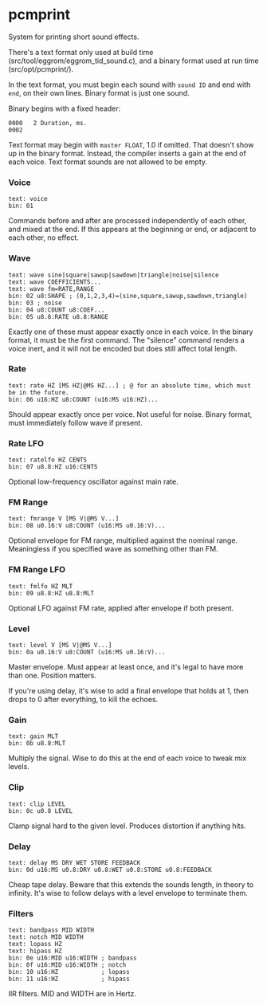 # pcmprint

System for printing short sound effects.

There's a text format only used at build time (src/tool/eggrom/eggrom_tid_sound.c),
and a binary format used at run time (src/opt/pcmprint/).

In the text format, you must begin each sound with `sound ID` and end with `end`, on their own lines.
Binary format is just one sound.

Binary begins with a fixed header:

```
0000   2 Duration, ms.
0002
```

Text format may begin with `master FLOAT`, 1.0 if omitted.
That doesn't show up in the binary format. Instead, the compiler inserts a gain at the end of each voice.
Text format sounds are not allowed to be empty.

### Voice

```
text: voice
bin: 01
```

Commands before and after are processed independently of each other, and mixed at the end.
If this appears at the beginning or end, or adjacent to each other, no effect.

### Wave

```
text: wave sine|square|sawup|sawdown|triangle|noise|silence
text: wave COEFFICIENTS...
text: wave fm=RATE,RANGE
bin: 02 u8:SHAPE ; (0,1,2,3,4)=(sine,square,sawup,sawdown,triangle)
bin: 03 ; noise
bin: 04 u8:COUNT u8:COEF...
bin: 05 u8.8:RATE u8.8:RANGE
```

Exactly one of these must appear exactly once in each voice.
In the binary format, it must be the first command.
The "silence" command renders a voice inert, and it will not be encoded but does still affect total length.

### Rate

```
text: rate HZ [MS HZ|@MS HZ...] ; @ for an absolute time, which must be in the future.
bin: 06 u16:HZ u8:COUNT (u16:MS u16:HZ)...
```

Should appear exactly once per voice. Not useful for noise.
Binary format, must immediately follow wave if present.

### Rate LFO

```
text: ratelfo HZ CENTS
bin: 07 u8.8:HZ u16:CENTS
```

Optional low-frequency oscillator against main rate.

### FM Range

```
text: fmrange V [MS V|@MS V...]
bin: 08 u0.16:V u8:COUNT (u16:MS u0.16:V)...
```

Optional envelope for FM range, multiplied against the nominal range.
Meaningless if you specified wave as something other than FM.

### FM Range LFO

```
text: fmlfo HZ MLT
bin: 09 u8.8:HZ u8.8:MLT
```

Optional LFO against FM rate, applied after envelope if both present.

### Level

```
text: level V [MS V|@MS V...]
bin: 0a u0.16:V u8:COUNT (u16:MS u0.16:V)...
```

Master envelope.
Must appear at least once, and it's legal to have more than one.
Position matters.

If you're using delay, it's wise to add a final envelope that holds at 1, then drops to 0 after everything, to kill the echoes.

### Gain

```
text: gain MLT
bin: 0b u8.8:MLT
```

Multiply the signal.
Wise to do this at the end of each voice to tweak mix levels.

### Clip

```
text: clip LEVEL
bin: 0c u0.8 LEVEL
```

Clamp signal hard to the given level. Produces distortion if anything hits.

### Delay

```
text: delay MS DRY WET STORE FEEDBACK
bin: 0d u16:MS u0.8:DRY u0.8:WET u0.8:STORE u0.8:FEEDBACK
```

Cheap tape delay.
Beware that this extends the sounds length, in theory to infinity.
It's wise to follow delays with a level envelope to terminate them.

### Filters

```
text: bandpass MID WIDTH
text: notch MID WIDTH
text: lopass HZ
text: hipass HZ
bin: 0e u16:MID u16:WIDTH ; bandpass
bin: 0f u16:MID u16:WIDTH ; notch
bin: 10 u16:HZ            ; lopass
bin: 11 u16:HZ            ; hipass
```

IIR filters. MID and WIDTH are in Hertz.
